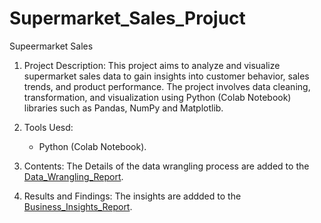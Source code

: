 # Supermarket_Sales_Projuct

Supeermarket Sales

1. Project Description: This project aims to analyze and visualize supermarket sales data to gain insights into customer behavior, sales trends, and product performance. The project involves data cleaning, transformation, and visualization using Python (Colab Notebook) libraries such as Pandas, NumPy and Matplotlib.

2. Tools Uesd:
   - Python (Colab Notebook).

3. Contents: The Details of the data wrangling process are added to the [Data_Wrangling_Report](Data_Wrangling_Report.pdf).

4. Results and Findings: The insights are addded to the [Business_Insights_Report](Business_Insights_Report.pdf).
